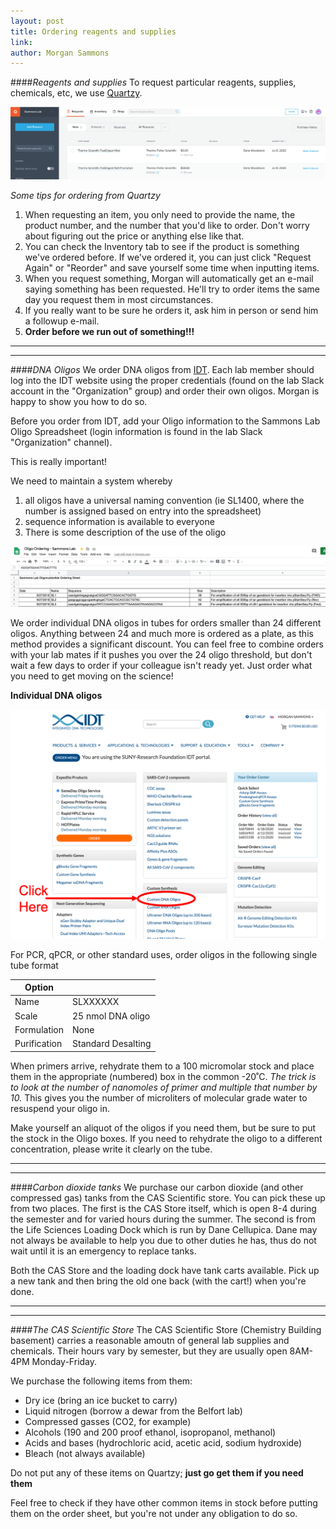 ```yaml
---
layout: post
title: Ordering reagents and supplies
link: 
author: Morgan Sammons
---
```


####_Reagents and supplies_
To request particular reagents, supplies, chemicals, etc, we use [Quartzy](www.quartzy.com). 

![](/images/misc/lab_manual/quartzy.png)

_Some tips for ordering from Quartzy_

1. When requesting an item, you only need to provide the name, the product number, and the number that you'd like to order. Don't worry about figuring out the price or anything else like that. 
2. You can check the Inventory tab to see if the product is something we've ordered before. If we've ordered it, you can just click "Request Again" or "Reorder" and save yourself some time when inputting items. 
3. When you request something, Morgan will automatically get an e-mail saying something has been requested. He'll try to order items the same day you request them in most circumstances. 
4. If you really want to be sure he orders it, ask him in person or send him a followup e-mail. 
5. **Order before we run out of something!!!**


---
---

####_DNA Oligos_
We order DNA oligos from [IDT](www.idtdna.com/albany). Each lab member should log into the IDT website using the proper credentials (found on the lab Slack account in the "Organization" group) and order their own oligos. Morgan is happy to show you how to do so. 

Before you order from IDT, add your Oligo information to the Sammons Lab Oligo Spreadsheet (login information is found in the lab Slack "Organization" channel). 

This is really important! 

We need to maintain a system whereby 

1. all oligos have a universal naming convention (ie SL1400, where the number is assigned based on entry into the spreadsheet)
2. sequence information is available to everyone
3. There is some description of the use of the oligo

![](/images/misc/lab_manual/oligo_sheet.png)

We order individual DNA oligos in tubes for orders smaller than 24 different oligos. Anything between 24 and much more is ordered as a plate, as this method provides a significant discount. You can feel free to combine orders with your lab mates if it pushes you over the 24 oligo threshold, but don't wait a few days to order if your colleague isn't ready yet. Just order what you need to get moving on the science!

**Individual DNA oligos**


![](/images/misc/lab_manual/idt_order.png)

For PCR, qPCR, or other standard uses, order oligos in the following single tube format 

|Option||
---|---
|Name| SLXXXXXX|
|Scale| 25 nmol DNA oligo|
|Formulation| None|
|Purification| Standard Desalting|

When primers arrive, rehydrate them to a 100 micromolar stock and place them in the appropriate (numbered) box in the common -20˚C. _The trick is to look at the number of nanomoles of primer and multiple that number by 10._ This gives you the number of microliters of molecular grade water to resuspend your oligo in. 

Make yourself an aliquot of the oligos if you need them, but be sure to put the stock in the Oligo boxes. If you need to rehydrate the oligo to a different concentration, please write it clearly on the tube. 

---
---

####_Carbon dioxide tanks_
We purchase our carbon dioxide (and other compressed gas) tanks from the CAS Scientific store. You can pick these up from two places. The first is the CAS Store itself, which is open 8-4 during the semester and for varied hours during the summer. The second is from the Life Sciences Loading Dock which is run by Dane Cellupica. Dane may not always be available to help you due to other duties he has, thus do not wait until it is an emergency to replace tanks. 

Both the CAS Store and the loading dock have tank carts available. Pick up a new tank and then bring the old one back (with the cart!) when you're done. 


---
---
####_The CAS Scientific Store_
The CAS Scientific Store (Chemistry Building basement) carries a reasonable amoutn of general lab supplies and chemicals. Their hours vary by semester, but they are usually open 8AM-4PM Monday-Friday. 

We purchase the following items from them: 

* Dry ice (bring an ice bucket to carry)
* Liquid nitrogen (borrow a dewar from the Belfort lab)
* Compressed gasses (CO2, for example)
* Alcohols (190 and 200 proof ethanol, isopropanol, methanol)
* Acids and bases (hydrochloric acid, acetic acid, sodium hydroxide)
* Bleach (not always available)

Do not put any of these items on Quartzy; **just go get them if you need them**

Feel free to check if they have other common items in stock before putting them on the order sheet, but you're not under any obligation to do so. 




